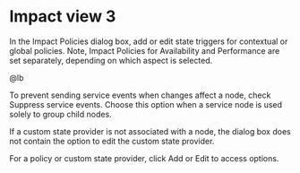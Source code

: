 # Impact view 3

In the Impact Policies dialog box, add or edit state triggers for
contextual or global policies.  Note, Impact Policies for Availability
and Performance are set separately, depending on which aspect is
selected.

@lb[](img/impact-view3-policy-dialog.png)

To prevent sending service events when changes affect a node, check
Suppress service events. Choose this option when a service node is used
solely to group child nodes.

If a custom state provider is not associated with a node, the dialog box
does not contain the option to edit the custom state provider.

For a policy or custom state provider, click Add or Edit to access
options.


